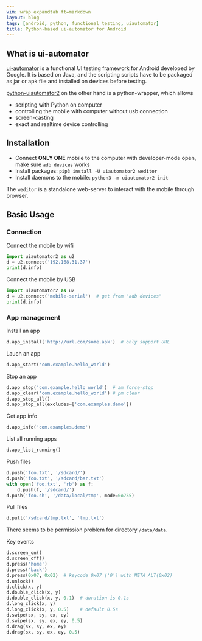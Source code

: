 ```yaml
---
vim: wrap expandtab ft=markdown
layout: blog
tags: [android, python, functional testing, uiautomator]
title: Python-based ui-automator for Android
---
```


## What is ui-automator

[ui-automator](https://developer.android.com/training/testing/ui-automator) is a functional UI testing framework
for Android developed by Google. It is based on Java, and the scripting scripts have to be packaged as jar or apk
file and installed on devices before testing.

[python-uiautomator2](https://github.com/openatx/uiautomator2) on the other hand is a python-wrapper, which allows

  * scripting with Python on computer
  * controlling the mobile with computer without usb connection
  * screen-casting
  * exact and realtime device controlling

## Installation

  * Connect **ONLY ONE** mobile to the computer with developer-mode open, make sure `adb devices` works
  * Install packages: `pip3 install -U uiautomator2 weditor`
  * Install daemons to the mobile: `python3 -m uiautomator2 init`

The `weditor` is a standalone web-server to interact with the mobile through browser.

## Basic Usage

### Connection

Connect the mobile by wifi

```python
import uiautomator2 as u2
d = u2.connect('192.168.31.37')
print(d.info)
```

Connect the mobile by USB

```python
import uiautomator2 as u2
d = u2.connect('mobile-serial')  # get from "adb devices"
print(d.info)
```

### App management

Install an app

```python
d.app_install('http://url.com/some.apk')  # only support URL
```

Lauch an app

```python
d.app_start('com.example.hello_world')
```

Stop an app

```python
d.app_stop('com.example.hello_world')  # am force-stop
d.app_clear('com.example.hello_world') # pm clear
d.app_stop_all()
d.app_stop_all(excludes=['com.examples.demo'])
```

Get app info

```python
d.app_info('com.examples.demo')
```

List all running apps

```python
d.app_list_running()
```

Push files

```python
d.push('foo.txt', '/sdcard/')
d.push('foo.txt', '/sdcard/bar.txt')
with open('foo.txt', 'rb') as f:
    d.push(f, '/sdcard/')
d.push('foo.sh', '/data/local/tmp', mode=0o755)
```

Pull files

```python
d.pull('/sdcard/tmp.txt', 'tmp.txt') 
```
There seems to be permission problem for directory `/data/data`.


Key events

```python
d.screen_on()
d.screen_off()
d.press('home')
d.press('back')
d.press(0x07, 0x02)  # keycode 0x07 ('0') with META ALT(0x02)
d.unlock()
d.click(x, y)
d.double_click(x, y)
d.double_click(x, y, 0.1)  # duration is 0.1s
d.long_click(x, y)
d.long_click(x, y, 0.5)    # default 0.5s
d.swipe(sx, sy, ex, ey)
d.swipe(sx, sy, ex, ey, 0.5)
d.drag(sx, sy, ex, ey)
d.drag(sx, sy, ex, ey, 0.5)
```
